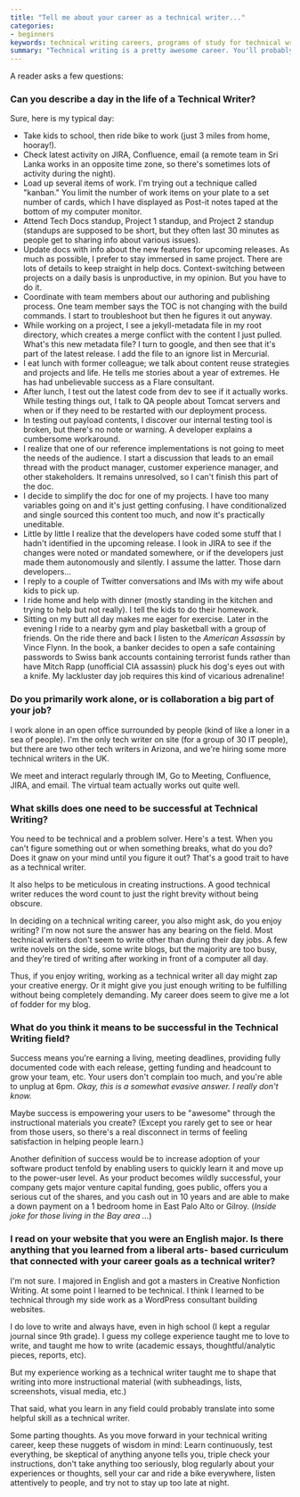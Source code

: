 ```yaml
---
title: "Tell me about your career as a technical writer..."
categories:
- beginners
keywords: technical writing careers, programs of study for technical writing, day in the life of a technical writer, technical author
summary: "Technical writing is a pretty awesome career. You'll probably enjoy it unless you dislike writing, aren't technical, hate working in team environments, and prefer to write content that pressures people to buy crap they don't need."
---
```


A reader asks a few questions:

### Can you describe a day in the life of a Technical Writer?

Sure, here is my typical day:

* Take kids to school, then ride bike to work (just 3 miles from home, hooray!).
* Check latest activity on JIRA, Confluence, email (a remote team in Sri Lanka works in an opposite time zone, so there's sometimes lots of activity during the night).
* Load up several items of work. I'm trying out a technique called "kanban." You limit the number of work items on your plate to a set number of cards, which I have displayed as Post-it notes taped at the bottom of my computer monitor.
* Attend Tech Docs standup, Project 1 standup, and Project 2 standup (standups are supposed to be short, but they often last 30 minutes as people get to sharing info about various issues).
* Update docs with info about the new features for upcoming releases. As much as possible, I prefer to stay immersed in same project. There are lots of details to keep straight in help docs. Context-switching between projects on a daily basis is unproductive, in my opinion. But you have to do it.
* Coordinate with team members about our authoring and publishing process. One team member says the TOC is not changing with the build commands. I start to troubleshoot but then he figures it out anyway.
* While working on a project, I see a jekyll-metadata file in my root directory, which creates a merge conflict with the content I just pulled. What's this new metadata file? I turn to google, and then see that it's part of the latest release. I add the file to an ignore list in Mercurial. 
* I eat lunch with former colleague; we talk about content reuse strategies and projects and life. He tells me stories about a year of extremes. He has had unbelievable success as a Flare consultant.
* After lunch, I test out the latest code from dev to see if it actually works. While testing things out, I talk to QA people about Tomcat servers and when or if they need to be restarted with our deployment process.
* In testing out payload contents, I discover our internal testing tool is broken, but there's no note or warning. A developer explains a cumbersome workaround. 
* I realize that one of our reference implementations is not going to meet the needs of the audience. I start a discussion that leads to an email thread with the product manager, customer experience manager, and other stakeholders. It remains unresolved, so I can't finish this part of the doc.
* I decide to simplify the doc for one of my projects. I have too many variables going on and it's just getting confusing. I have conditionalized and single sourced this content too much, and now it's practically uneditable.
* Little by little I realize that the developers have coded some stuff that I hadn't identified in the upcoming release. I look in JIRA to see if the changes were noted or mandated somewhere, or if the developers just made them autonomously and silently. I assume the latter. Those darn developers...
* I reply to a couple of Twitter conversations and IMs with my wife about kids to pick up.
* I ride home and help with dinner (mostly standing in the kitchen and trying to help but not really). I tell the kids to do their homework.
* Sitting on my butt all day makes me eager for exercise. Later in the evening I ride to a nearby gym and play basketball with a group of friends. On the ride there and back I listen to the *American Assassin* by Vince Flynn. In the book, a banker decides to open a safe containing passwords to Swiss bank accounts containing terrorist funds rather than have Mitch Rapp (unofficial CIA assassin) pluck his dog's eyes out with a knife. My lackluster day job requires this kind of vicarious adrenaline!

### Do you primarily work alone, or is collaboration a big part of your job?

I work alone in an open office surrounded by people (kind of like a loner in a sea of people). I'm the only tech writer on site (for a group of 30 IT people), but there are two other tech writers in Arizona, and we're hiring some more technical writers in the UK. 

We meet and interact regularly through IM, Go to Meeting, Confluence, JIRA, and email. The virtual team actually works out quite well.

### What skills does one need to be successful at Technical Writing?

You need to be technical and a problem solver. Here's a test. When you can't figure something out or when something breaks, what do you do? Does it gnaw on your mind until you figure it out? That's a good trait to have as a technical writer.

It also helps to be meticulous in creating instructions. A good technical writer reduces the word count to just the right brevity without being obscure.

In deciding on a technical writing career, you also might ask, do you enjoy writing? I'm now not sure the answer has any bearing on the field. Most technical writers don't seem to write other than during their day jobs. A few write novels on the side, some write blogs, but the majority are too busy, and they're tired of writing after working in front of a computer all day.

Thus, if you enjoy writing, working as a technical writer all day might zap your creative energy. Or it might give you just enough writing to be fulfilling without being completely demanding. My career does seem to give me a lot of fodder for my blog.

### What do you think it means to be successful in the Technical Writing field?

Success means you're earning a living, meeting deadlines, providing fully documented code with each release, getting funding and headcount to grow your team, etc. Your users don't complain too much, and you're able to unplug at 6pm. *Okay, this is a somewhat evasive answer. I really don't know.*

Maybe success is empowering your users to be "awesome" through the instructional materials you create? (Except you rarely get to see or hear from those users, so there's a real disconnect in terms of feeling satisfaction in helping people learn.)

Another definition of success would be to increase adoption of your software product tenfold by enabling users to quickly learn it and move up to the power-user level. As your product becomes wildly successful, your company gets major venture capital funding, goes public, offers you a serious cut of the shares, and you cash out in 10 years and are able to make a down payment on a 1 bedroom home in East Palo Alto or Gilroy. (*Inside joke for those living in the Bay area ...*)

### I read on your website that you were an English major. Is there anything that you learned from a liberal arts- based curriculum that connected with your career goals as a technical writer? 

I'm not sure. I majored in English and got a masters in Creative Nonfiction Writing. At some point I learned to be technical. I think I learned to be technical through my side work as a WordPress consultant building websites.

I do love to write and always have, even in high school (I kept a regular journal since 9th grade). I guess my college experience taught me to love to write, and taught me how to write (academic essays, thoughtful/analytic pieces, reports, etc). 

But my experience working as a technical writer taught me to shape that writing into more instructional material (with subheadings, lists, screenshots, visual media, etc.)

That said, what you learn in any field could probably translate into some helpful skill as a technical writer. 
 
Some parting thoughts. As you move forward in your technical writing career, keep these nuggets of wisdom in mind: Learn continuously, test everything, be skeptical of anything anyone tells you, triple check your instructions, don't take anything too seriously, blog regularly about your experiences or thoughts, sell your car and ride a bike everywhere, listen attentively to people, and try not to stay up too late at night.


